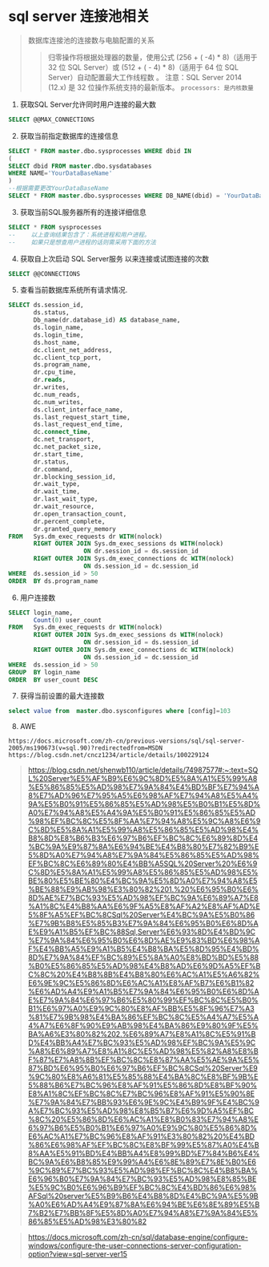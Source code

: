 # sql server 连接池相关

> 数据库连接池的连接数与电脑配置的关系
>> 归零操作将根据处理器的数量，使用公式 (256 + (<processors> -4) * 8)（适用于 32 位 SQL Server）或 (512 + (<processors> - 4) * 8)（适用于 64 位 SQL Server）自动配置最大工作线程数 。 注意：SQL Server 2014 (12.x) 是 32 位操作系统支持的最新版本。
>> `processors: 是内核数量`

1. 获取SQL Server允许同时用户连接的最大数

```sql
SELECT @@MAX_CONNECTIONS
```

2. 获取当前指定数据库的连接信息

```sql
SELECT * FROM master.dbo.sysprocesses WHERE dbid IN
(
SELECT dbid FROM master.dbo.sysdatabases
WHERE NAME='YourDataBaseName'
)
--根据需要更改YourDataBaseName
SELECT * FROM master.dbo.sysprocesses WHERE DB_NAME(dbid) = 'YourDataBaseName'
```

3. 获取当前SQL服务器所有的连接详细信息

```sql
SELECT * FROM sysprocesses
-- 　　以上查询结果包含了：系统进程和用户进程。
-- 　　如果只是想查用户进程的话则需采用下面的方法
```

4. 获取自上次启动 SQL Server服务 以来连接或试图连接的次数

```sql
SELECT @@CONNECTIONS
```

5. 查看当前数据库系统所有请求情况.

```sql
SELECT ds.session_id,
       ds.status,
       Db_name(dr.database_id) AS database_name,
       ds.login_name,
       ds.login_time,
       ds.host_name,
       dc.client_net_address,
       dc.client_tcp_port,
       ds.program_name,
       dr.cpu_time,
       dr.reads,
       dr.writes,
       dc.num_reads,
       dc.num_writes,
       ds.client_interface_name,
       ds.last_request_start_time,
       ds.last_request_end_time,
       dc.connect_time,
       dc.net_transport,
       dc.net_packet_size,
       dr.start_time,
       dr.status,
       dr.command,
       dr.blocking_session_id,
       dr.wait_type,
       dr.wait_time,
       dr.last_wait_type,
       dr.wait_resource,
       dr.open_transaction_count,
       dr.percent_complete,
       dr.granted_query_memory
FROM   Sys.dm_exec_requests dr WITH(nolock)
       RIGHT OUTER JOIN Sys.dm_exec_sessions ds WITH(nolock)
                     ON dr.session_id = ds.session_id
       RIGHT OUTER JOIN Sys.dm_exec_connections dc WITH(nolock)
                     ON ds.session_id = dc.session_id
WHERE  ds.session_id > 50
ORDER  BY ds.program_name
```

6. 用户连接数

```sql
SELECT login_name,
       Count(0) user_count
FROM   Sys.dm_exec_requests dr WITH(nolock)
       RIGHT OUTER JOIN Sys.dm_exec_sessions ds WITH(nolock)
                     ON dr.session_id = ds.session_id
       RIGHT OUTER JOIN Sys.dm_exec_connections dc WITH(nolock)
                     ON ds.session_id = dc.session_id
WHERE  ds.session_id > 50
GROUP  BY login_name
ORDER  BY user_count DESC
```

7. 获得当前设置的最大连接数

```sql
select value from  master.dbo.sysconfigures where [config]=103
```

8.  AWE
```
https://docs.microsoft.com/zh-cn/previous-versions/sql/sql-server-2005/ms190673(v=sql.90)?redirectedfrom=MSDN
https://blog.csdn.net/cncz1234/article/details/100229124
```

>https://blog.csdn.net/shenwb110/article/details/74987577#:~:text=SQL%20Server%E5%AF%B9%E6%9C%8D%E5%8A%A1%E5%99%A8%E5%86%85%E5%AD%98%E7%9A%84%E4%BD%BF%E7%94%A8%E7%AD%96%E7%95%A5%E6%98%AF%E7%94%A8%E5%A4%9A%E5%B0%91%E5%86%85%E5%AD%98%E5%B0%B1%E5%8D%A0%E7%94%A8%E5%A4%9A%E5%B0%91%E5%86%85%E5%AD%98%EF%BC%8C%E5%8F%AA%E7%94%A8%E5%9C%A8%E6%9C%8D%E5%8A%A1%E5%99%A8%E5%86%85%E5%AD%98%E4%B8%8D%E8%B6%B3%E6%97%B6%EF%BC%8C%E6%89%8D%E4%BC%9A%E9%87%8A%E6%94%BE%E4%B8%80%E7%82%B9%E5%8D%A0%E7%94%A8%E7%9A%84%E5%86%85%E5%AD%98%EF%BC%8C%E6%89%80%E4%BB%A5SQL%20Server%20%E6%9C%8D%E5%8A%A1%E5%99%A8%E5%86%85%E5%AD%98%E5%BE%80%E5%BE%80%E4%BC%9A%E5%8D%A0%E7%94%A8%E5%BE%88%E9%AB%98%E3%80%82%201.%20%E6%95%B0%E6%8D%AE%E7%BC%93%E5%AD%98%EF%BC%9A%E6%89%A7%E8%A1%8C%E4%B8%AA%E6%9F%A5%E8%AF%A2%E8%AF%AD%E5%8F%A5%EF%BC%8CSql%20Server%E4%BC%9A%E5%B0%86%E7%9B%B8%E5%85%B3%E7%9A%84%E6%95%B0%E6%8D%AE%E9%A1%B5%EF%BC%88Sql,Server%E6%93%8D%E4%BD%9C%E7%9A%84%E6%95%B0%E6%8D%AE%E9%83%BD%E6%98%AF%E4%BB%A5%E9%A1%B5%E4%B8%BA%E5%8D%95%E4%BD%8D%E7%9A%84%EF%BC%89%E5%8A%A0%E8%BD%BD%E5%88%B0%E5%86%85%E5%AD%98%E4%B8%AD%E6%9D%A5%EF%BC%8C%20%E4%B8%8B%E4%B8%80%E6%AC%A1%E5%A6%82%E6%9E%9C%E5%86%8D%E6%AC%A1%E8%AF%B7%E6%B1%82%E6%AD%A4%E9%A1%B5%E7%9A%84%E6%95%B0%E6%8D%AE%E7%9A%84%E6%97%B6%E5%80%99%EF%BC%8C%E5%B0%B1%E6%97%A0%E9%9C%80%E8%AF%BB%E5%8F%96%E7%A3%81%E7%9B%98%E4%BA%86%EF%BC%8C%E5%A4%A7%E5%A4%A7%E6%8F%90%E9%AB%98%E4%BA%86%E9%80%9F%E5%BA%A6%E3%80%82%202.%E6%89%A7%E8%A1%8C%E5%91%BD%E4%BB%A4%E7%BC%93%E5%AD%98%EF%BC%9A%E5%9C%A8%E6%89%A7%E8%A1%8C%E5%AD%98%E5%82%A8%E8%BF%87%E7%A8%8B%EF%BC%8C%E8%87%AA%E5%AE%9A%E5%87%BD%E6%95%B0%E6%97%B6%EF%BC%8CSql%20Server%E9%9C%80%E8%A6%81%E5%85%88%E4%BA%8C%E8%BF%9B%E5%88%B6%E7%BC%96%E8%AF%91%E5%86%8D%E8%BF%90%E8%A1%8C%EF%BC%8C%E7%BC%96%E8%AF%91%E5%90%8E%E7%9A%84%E7%BB%93%E6%9E%9C%E4%B9%9F%E4%BC%9A%E7%BC%93%E5%AD%98%E8%B5%B7%E6%9D%A5%EF%BC%8C%20%E5%86%8D%E6%AC%A1%E8%B0%83%E7%94%A8%E6%97%B6%E5%B0%B1%E6%97%A0%E9%9C%80%E5%86%8D%E6%AC%A1%E7%BC%96%E8%AF%91%E3%80%82%20%E4%BD%86%E6%98%AF%EF%BC%8C%E8%BF%99%E5%87%A0%E4%B8%AA%E5%91%BD%E4%BB%A4%E8%99%BD%E7%84%B6%E4%BC%9A%E6%B8%85%E9%99%A4%E6%8E%89%E7%8E%B0%E6%9C%89%E7%BC%93%E5%AD%98%EF%BC%8C%E4%B8%BA%E6%96%B0%E7%9A%84%E7%BC%93%E5%AD%98%E8%85%BE%E5%9C%B0%E6%96%B9%EF%BC%8C%E4%BD%86%E6%98%AFSql%20server%E5%B9%B6%E4%B8%8D%E4%BC%9A%E5%9B%A0%E6%AD%A4%E9%87%8A%E6%94%BE%E6%8E%89%E5%B7%B2%E7%BB%8F%E5%8D%A0%E7%94%A8%E7%9A%84%E5%86%85%E5%AD%98%E3%80%82

> https://docs.microsoft.com/zh-cn/sql/database-engine/configure-windows/configure-the-user-connections-server-configuration-option?view=sql-server-ver15 